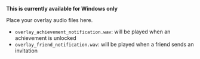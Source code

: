 **This is currently available for Windows only**  

Place your overlay audio files here.  
* `overlay_achievement_notification.wav`: will be played when an achievement is unlocked
* `overlay_friend_notification.wav`: will be played when a friend sends an invitation